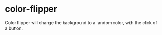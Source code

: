# color-flipper
 Color ﬂipper will change the background to a random color, with the click of a button.  
